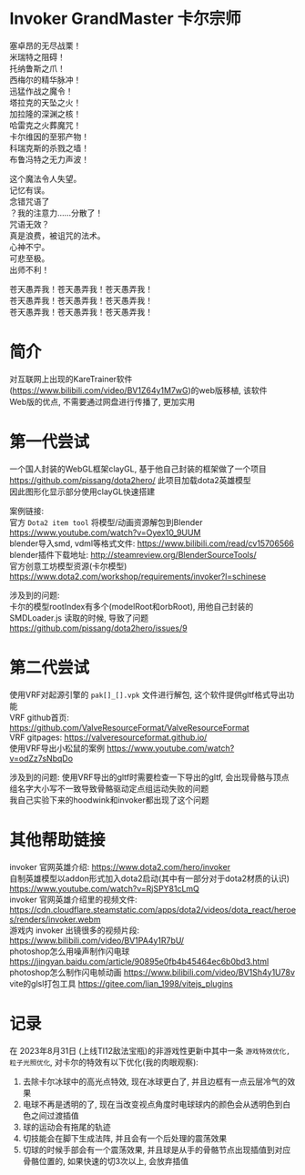 # Invoker GrandMaster 卡尔宗师

塞卓昂的无尽战栗！  
米瑞特之阻碍！  
托纳鲁斯之爪！  
西梅尔的精华脉冲！  
迅猛作战之魔令！  
塔拉克的天坠之火！  
加拉隆的深渊之核！  
哈雷克之火葬魔咒！  
卡尔维因的至邪产物！  
科瑞克斯的杀戮之墙！  
布鲁冯特之无力声波！  

这个魔法令人失望。  
记忆有误。  
念错咒语了  
？我的注意力……分散了！  
咒语无效？  
真是浪费，被诅咒的法术。  
心神不宁。  
可悲至极。  
出师不利！  

苍天愚弄我！苍天愚弄我！苍天愚弄我！  
苍天愚弄我！苍天愚弄我！苍天愚弄我！  
苍天愚弄我！苍天愚弄我！苍天愚弄我！  

# 简介
对互联网上出现的KareTrainer软件(https://www.bilibili.com/video/BV1Z64y1M7wG)的web版移植, 该软件  
Web版的优点, 不需要通过网盘进行传播了, 更加实用

# 第一代尝试  
一个国人封装的WebGL框架clayGL, 基于他自己封装的框架做了一个项目 https://github.com/pissang/dota2hero/ 此项目加载dota2英雄模型  
因此图形化显示部分使用clayGL快速搭建  

案例链接:  
官方 `Dota2 item tool` 将模型/动画资源解包到Blender https://www.youtube.com/watch?v=Oyex10_9UUM  
blender导入smd, vdml等格式文件: https://www.bilibili.com/read/cv15706566  
blender插件下载地址: http://steamreview.org/BlenderSourceTools/  
官方创意工坊模型资源(卡尔模型) https://www.dota2.com/workshop/requirements/invoker?l=schinese  

涉及到的问题:  
卡尔的模型rootIndex有多个(modelRoot和orbRoot), 用他自己封装的 SMDLoader.js 读取的时候, 导致了问题 https://github.com/pissang/dota2hero/issues/9  

# 第二代尝试
使用VRF对起源引擎的 `pak[]_[].vpk` 文件进行解包, 这个软件提供gltf格式导出功能  
VRF github首页: https://github.com/ValveResourceFormat/ValveResourceFormat  
VRF gitpages: https://valveresourceformat.github.io/  
使用VRF导出小松鼠的案例 https://www.youtube.com/watch?v=odZz7sNbqDo  

涉及到的问题: 
使用VRF导出的gltf时需要检查一下导出的gltf, 会出现骨骼与顶点组名字大小写不一致导致骨骼驱动定点组运动失败的问题  
我自己实验下来的hoodwink和invoker都出现了这个问题    

# 其他帮助链接
invoker 官网英雄介绍: https://www.dota2.com/hero/invoker  
自制英雄模型以addon形式加入dota2启动(其中有一部分对于dota2材质的认识) https://www.youtube.com/watch?v=RjSPY81cLmQ  
invoker 官网英雄介绍里的视频文件: https://cdn.cloudflare.steamstatic.com/apps/dota2/videos/dota_react/heroes/renders/invoker.webm  
游戏内 invoker 出镜很多的视频片段: https://www.bilibili.com/video/BV1PA4y1R7bU/  
photoshop怎么用噪声制作闪电球 https://jingyan.baidu.com/article/90895e0fb4b45464ec6b0bd3.html
photoshop怎么制作闪电帧动画 https://www.bilibili.com/video/BV1Sh4y1U78v
vite的glsl打包工具 https://gitee.com/lian_1998/vitejs_plugins

# 记录
在 2023年8月31日 (上线TI12敌法宝瓶)的非游戏性更新中其中一条 `游戏特效优化, 粒子光照优化`, 对卡尔的特效有以下优化(我的肉眼观察):
1. 去除卡尔冰球中的高光点特效, 现在冰球更白了, 并且边框有一点云层冷气的效果
2. 电球不再是透明的了, 现在当改变视点角度时电球球内的颜色会从透明色到白色之间过渡插值
3. 球的运动会有拖尾的轨迹
4. 切技能会在脚下生成法阵, 并且会有一个后处理的震荡效果
5. 切球的时候手部会有一个震荡效果, 并且球是从手的骨骼节点出现插值到对应骨骼位置的, 如果快速的切3次以上, 会放弃插值